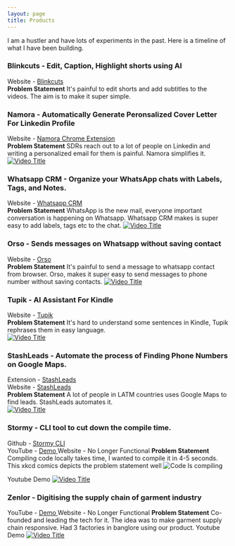 ```yaml
---
layout: page
title: Products
---
```


I am a hustler and have lots of experiments in the past. Here is a timeline of what I have been building.

### Blinkcuts - Edit, Caption, Highlight shorts using AI
Website - <a href="https://www.blinkcuts.com" > Blinkcuts</a>  
**Problem Statement** It's painful to edit shorts and add subtitles to the videos. The aim is to make it super simple.




### Namora - Automatically Generate Peronsalized Cover Letter For Linkedin Profile
Website - <a href="https://chrome.google.com/webstore/detail/namoraai-sales-copilot/mleienhkidcnflbldphiddoejcchhbng"> Namora Chrome Extension </a>  
**Problem Statement** SDRs reach out to a lot of people on Linkedin and writing a personalized email for them is painful. 
Namora simplifies it.
[![Video Title](http://img.youtube.com/vi/H9HPfrY9uH8/0.jpg)](http://www.youtube.com/watch?v=H9HPfrY9uH8 "Video Title")



### Whatsapp CRM - Organize your WhatsApp chats with Labels, Tags, and Notes.
Website - <a href="https://chrome.google.com/webstore/detail/whatsapp-crm-powered-by-c/kdemgnhhckefogkmgjmaeeepfjdngonj"> Whatsapp CRM </a>  
**Problem Statement** WhatsApp is the new mail, everyone important conversation is happening on Whatsapp.
Whatsapp CRM makes is super easy to add labels, tags etc to the chat.
[![Video Title](http://img.youtube.com/vi/wIe9Q6CnKYM/0.jpg)](http://www.youtube.com/watch?v=wIe9Q6CnKYM "Video Title")


### Orso - Sends messages on Whatsapp without saving contact
Website - <a href="https://orso.app"> Orso </a>  
**Problem Statement**  It's painful to send a message to whatsapp contact from browser.
Orso, makes it super easy to send messages to phone number without saving contacts.
[![Video Title](http://img.youtube.com/vi/LGmk7pZvoFI/0.jpg)](http://www.youtube.com/watch?v=LGmk7pZvoFI "Video Title")


### Tupik - AI Assistant For Kindle
Website - <a href="https://chrome.google.com/webstore/detail/tupik-gpt-to-read-you-fas/aeeagnflgcpidkelkpmbpjniadlhlgcj"> Tupik </a>  
**Problem Statement** It's hard to understand some sentences in Kindle, Tupik rephrases them in easy language.  
[![Video Title](http://img.youtube.com/vi/3SXheKRUTlA/0.jpg)](http://www.youtube.com/watch?v=3SXheKRUTlA "Video Title")


### StashLeads - Automate the process of Finding Phone Numbers on Google Maps.
Extension - <a href="https://chrome.google.com/webstore/detail/idphaihochmbfnemojcpcedanhiighmo"> StashLeads </a>  
Website - <a href="https://stashleads.com"> StashLeads </a>  
**Problem Statement** A lot of people in LATM countries uses Google Maps to find leads. StashLeads automates it.   
[![Video Title](http://img.youtube.com/vi/8kedtP6nNgQ/0.jpg)](http://www.youtube.com/watch?v=8kedtP6nNgQ "Video Title")

### Stormy - CLI tool to cut down the compile time.
Github - <a href="https://github.com/StormyApp/cli"> Stormy CLI </a>  
YouTube - <a href="https://youtu.be/pO1yM-iLTC8?si=BCaQdBJ0z27cYmxZ"> Demo </a> 
Website - No Longer Functional 
**Problem Statement** Compiling code locally takes time, I wanted to compile it in 4-5 seconds.
This xkcd comics depicts the problem statement well
![Code Is compiling](https://imgs.xkcd.com/comics/compiling.png)

Youtube Demo
[![Video Title](http://img.youtube.com/vi/pO1yM-iLTC8/0.jpg)](https://www.youtube.com/watch?v=pO1yM-iLTC8 "Video Title")

### Zenlor - Digitising the supply chain of garment industry
YouTube - <a href="https://youtu.be/grcXHsGBpbw"> Demo </a> 
Website - No Longer Functional 
**Problem Statement** Co-founded and leading the tech for it. The idea was to make garment supply chain responsive. Had 3 factories in banglore using our product.
Youtube Demo
[![Video Title](http://img.youtube.com/vi/grcXHsGBpbw/0.jpg)](https://youtu.be/grcXHsGBpbw "Video Title")



